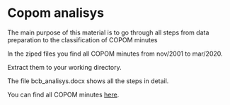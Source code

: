 # Copom analisys
The main purpose of this material is to go through all steps from data preparation to the classification of COPOM minutes

In the ziped files you find all COPOM minutes from nov/2001 to mar/2020.

Extract them to your working directory.

The file bcb_analisys.docx shows all the steps in detail.

You can find all COPOM minutes [here](https://www.bcb.gov.br/en/publications/copomminutes).
